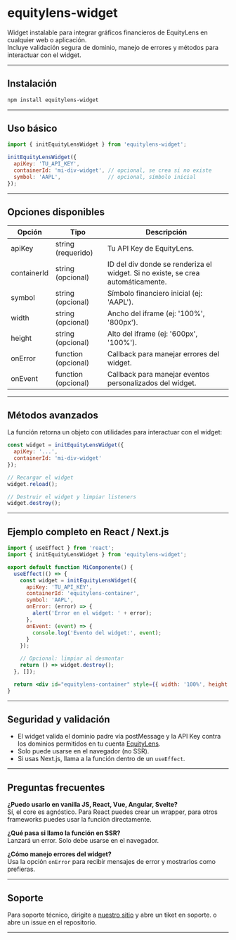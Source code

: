 # equitylens-widget

Widget instalable para integrar gráficos financieros de EquityLens en cualquier web o aplicación.  
Incluye validación segura de dominio, manejo de errores y métodos para interactuar con el widget.

---

## Instalación

```bash
npm install equitylens-widget
```

---

## Uso básico

```js
import { initEquityLensWidget } from 'equitylens-widget';

initEquityLensWidget({
  apiKey: 'TU_API_KEY',
  containerId: 'mi-div-widget', // opcional, se crea si no existe
  symbol: 'AAPL',               // opcional, símbolo inicial
});
```

---

## Opciones disponibles

| Opción        | Tipo                | Descripción                                                                 |
|---------------|---------------------|-----------------------------------------------------------------------------|
| apiKey        | string (requerido)  | Tu API Key de EquityLens.                                                   |
| containerId   | string (opcional)   | ID del div donde se renderiza el widget. Si no existe, se crea automáticamente. |
| symbol        | string (opcional)   | Símbolo financiero inicial (ej: 'AAPL').                                   |
| width         | string (opcional)   | Ancho del iframe (ej: '100%', '800px').                                    |
| height        | string (opcional)   | Alto del iframe (ej: '600px', '100%').                                     |
| onError       | function (opcional) | Callback para manejar errores del widget.                                   |
| onEvent       | function (opcional) | Callback para manejar eventos personalizados del widget.                    |

---

## Métodos avanzados

La función retorna un objeto con utilidades para interactuar con el widget:

```js
const widget = initEquityLensWidget({
  apiKey: '...',
  containerId: 'mi-div-widget'
});

// Recargar el widget
widget.reload();

// Destruir el widget y limpiar listeners
widget.destroy();
```

---

## Ejemplo completo en React / Next.js

```jsx
import { useEffect } from 'react';
import { initEquityLensWidget } from 'equitylens-widget';

export default function MiComponente() {
  useEffect(() => {
    const widget = initEquityLensWidget({
      apiKey: 'TU_API_KEY',
      containerId: 'equitylens-container',
      symbol: 'AAPL',
      onError: (error) => {
        alert('Error en el widget: ' + error);
      },
      onEvent: (event) => {
        console.log('Evento del widget:', event);
      }
    });

    // Opcional: limpiar al desmontar
    return () => widget.destroy();
  }, []);

  return <div id="equitylens-container" style={{ width: '100%', height: '600px' }} />;
}
```

---

## Seguridad y validación

- El widget valida el dominio padre vía postMessage y la API Key contra los dominios permitidos en tu cuenta [EquityLens](https://equitylens.com.ar).
- Solo puede usarse en el navegador (no SSR).  
- Si usas Next.js, llama a la función dentro de un `useEffect`.

---

## Preguntas frecuentes

**¿Puedo usarlo en vanilla JS, React, Vue, Angular, Svelte?**  
Sí, el core es agnóstico. Para React puedes crear un wrapper, para otros frameworks puedes usar la función directamente.

**¿Qué pasa si llamo la función en SSR?**  
Lanzará un error. Solo debe usarse en el navegador.

**¿Cómo manejo errores del widget?**  
Usa la opción `onError` para recibir mensajes de error y mostrarlos como prefieras.

---

## Soporte

Para soporte técnico, dirigite a [nuestro sitio](https://equitylens.com.ar) y abre un tiket en soporte. o abre un issue en el repositorio.

---

